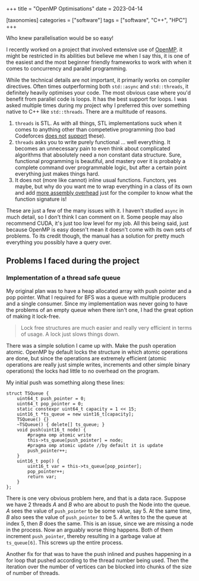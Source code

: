 +++
title = "OpenMP Optimisations"
date = 2023-04-14

[taxonomies]
categories = ["software"]
tags = ["software", "C++", "HPC"]
+++

Who knew parallelisation would be so easy!

<!-- more -->

I recently worked on a project that involved extensive use of [OpenMP](https://www.openmp.org/). it might be restricted in its abilities but believe me when I say this, it is one of the easiest and the most beginner friendly frameworks to work with when it comes to concurrency and parallel programming. 

While the technical details are not important, it primarily works on compiler directives. Often times outperforming both `std::async` and `std::threads`, it definitely heavily optimises your code. The most obvious case where you'd benefit from parallel code is loops. It has the best support for loops. I was asked multiple times during my project why I preferred this over something native to C++ like `std::threads`. There are a multitude of reasons. 

1. `threads` is STL. As with all things, STL implementations suck when it comes to anything other than competetive programming (too bad Codeforces [does not](https://codeforces.com/blog/entry/7552) [support](https://codeforces.com/blog/entry/2496) these). 
2. `threads` asks you to write purely functional ... well everything. It becomes an unnecessary pain to even think about complicated algorithms that absolutely need a non constant data structure. Sure, functional programming is beautiful, and mastery over it is probably a complete command over programmable logic, but after a certain point everything just makes things hard.
3. It does not (more like cannot) inline usual functions. Functors, yes maybe, but why do you want me to wrap everything in a class of its own and add [more assembly overhead](https://godbolt.org/z/Gq49Pj3MW) just for the compiler to know what the function signature is!

These are just a few of the many issues with it. I haven't studied `async` in much detail, so I don't think I can comment on it. Some people may also recommend CUDA, it's just too low level for my job. All this being said, just because OpenMP is easy doesn't mean it doesn't come with its own sets of problems. To its credit though, the manual has a solution for pretty much everything you possibly have a query over. 
## Problems I faced during the project

### Implementation of a thread safe queue

My original plan was to have a heap allocated array with push pointer and a pop pointer. What I required for BFS was a queue with multiple producers and a single consumer. Since my implementation was never going to have the problems of an empty queue when there isn't one, I had the great option of making it lock-free. 

> Lock free structures are much easier and really very efficient in terms of usage. A lock just slows things down.

There was a simple solution I came up with. Make the push operation atomic. OpenMP by default locks the structure in which atomic operations are done, but since the operations are extremely efficient (atomic operations are really just simple writes, increments and other simple binary operations) the locks had little to no overhead on the program. 

My initial push was something along these lines:

```cpp, linenos, hl_lines=8-13
struct TSQueue {
    uint64_t push_pointer = 0;
    uint64_t pop_pointer = 0;
    static constexpr uint64_t capacity = 1 << 15;
    uint16_t *ts_queue = new uint16_t[capacity];
    TSQueue() {}
    ~TSQueue() { delete[] ts_queue; }
    void push(uint16_t node) {
        #pragma omp atomic write
        this->ts_queue[push_pointer] = node;
        #pragma omp atomic update //by default it is update
        push_pointer++;
    }
    uint16_t pop() {
        uint16_t var = this->ts_queue[pop_pointer];
        pop_pointer++;
        return var;
    }
};
```
 There is one very obvious problem here, and that is a data race. Suppose we have 2 threads _A_ and _B_ who are about to push the Node into the queue. _A_ sees the value of `push_pointer` to be some value, say 5. At the same time, _B_ also sees the value of `push_pointer` to be 5. *A* writes to the the queue at index 5, then *B* does the same. This is an issue, since we are missing a node in the process. Now an arguably worse thing happens. Both of them increment `push_pointer`, thereby resulting in a garbage value at `ts_queue[6]`. This screws up the entire process.
 
Another fix for that was to have the push inlined and pushes happening in a for loop that pushed according to the thread number being used. Then the iteration over the number of vertices can be blocked into chunks of the size of number of threads. 
